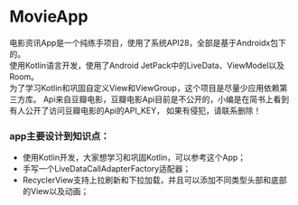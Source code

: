 # MovieApp

电影资讯App是一个纯练手项目，使用了系统API28，全部是基于Androidx包下的。  
使用Kotlin语言开发，使用了Android JetPack中的LiveData、ViewModel以及Room。  
为了学习Kotlin和巩固自定义View和ViewGroup，这个项目是尽量少应用依赖第三方库。
Api来自豆瓣电影，豆瓣电影Api目前是不公开的，小编是在简书上看到有人公开了访问豆瓣电影的Api的API_KEY，
如果有侵犯，请联系删除！



### app主要设计到知识点：

- 使用Kotlin开发，大家想学习和巩固Kotlin，可以参考这个App；
- 手写一个LiveDataCallAdapterFactory适配器；
- RecyclerView支持上拉刷新和下拉加载，并且可以添加不同类型头部和底部的View以及动画；

